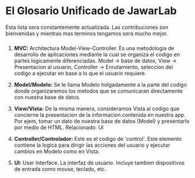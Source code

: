 # El Glosario Unificado de JawarLab

Esta lista sera constantemente actualizada. Las contribuciones son bienvenidas y mientras mas terminos tengamos sera mucho mejor.

###

1. **MVC:** Architectura Model-View-Controller. Es una metodologia de desarrollo de aplicaciones mediante la cual se organiza el codigo en partes logicamente diferenciadas. Model -> base de datos, View -> Presentacion al usuario, Controller -> Enrutamiento, seleccion del codigo a ejecutar en base a lo que el usuario requiere.
2. **Model/Modelo:** Se le llama Modelo holgadamente a la parte del codigo donde organizaremos los metodos que se comunicaran directamente con nuestra base de datos.
3. **View/Vista:** De la misma manera, consideramos Vista al codigo que concierne la presentacion de la informacion contenida en nuestra app. Por ejem, tomar un dato de nuestra base de datos (Model) y presentarlo por medio de HTML. Relacionado: UI
4. **Controller/Controlador:** Este es  el codigo de 'control'. Este elemento contiene la logica para dirigir las acciones del usuario y ejecutar cambios en Modelo como en Vista.


5. **UI:** User Interface. La interfaz de usuario. Incluye tambien dispositivos de entrada como mouse, teclado, etc.
